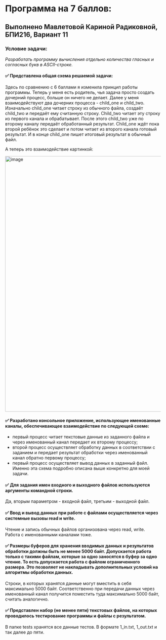 # Программа на 7 баллов:

## Выполнено Мавлетовой Кариной Радиковной, БПИ216, Вариант 11
### Условие задачи:
*Разработать программу вычисления отдельно количества гласных и согласных букв в ASCII-строке.*


#### :white_check_mark: Представлена общая схема решаемой задачи:
Здесь по сравнению с 6 баллами я изменила принцип работы программы. Теперь у меня есть родитель, чья задача просто создать дочерний процесс, больше он ничего не делает. Далее у меня взаимодействуют два дочерних процесса - child_one и child_two. Изначально child_one читает строку из обычного файла, создаёт child_two и передаёт ему считанную строку. Child_two читает эту строку из первого канала и обрабатывает. После этого child_two уже по второму каналу передаёт обработанный результат. Child_one ждёт пока второй ребёнок это сделает и потом читает из второго канала готовый результат. И в конце child_one пишет итоговый результат в обычный файл.

А теперь это взаимодействие картинкой:

<img width="828" alt="image" src="https://user-images.githubusercontent.com/115434090/226199152-26f6f3d9-2bbb-4110-9455-5f293461cdcd.png">

#### :white_check_mark: Разработано консольное приложение, использующее именованные каналы, обеспечивающее взаимодействие по следующей схеме:
+ первый процесс читает текстовые данные из заданного файла и через именованный канал передает их второму процессу;
+ второй процесс осуществляет обработку данных в соответствии с заданием и передает результат обработки через именованный канал обратно первому процессу;
+ первый процесс осуществляет вывод данных в заданный файл.
Именно эта схема подробно описана выше конкретно для моей задачи.

#### :white_check_mark: Для задания имен входного и выходного файлов используются аргументы командной строки.
Да, вторым параметром - входной файл, третьим - выходной файл.

#### :white_check_mark: Ввод и вывод данных при работе с файлами осуществляется через системные вызовы read и write.
Чтение и запись обычных файлов организована через read, write. Работа с именованными каналами тоже.

#### :white_check_mark: Размеры буферов для хранения вводимых данных и результатов обработки должны быть не менее 5000 байт. Допускается работа только с такими файлам, которые за одно заносятся в буфер за одно чтение. То есть допускается работа с файлом ограниченного размера. Это позволяет не накладывать дополнительных условий на алгоритмы обработки данных.

Строки, в которых хранятся данные могут вместить в себя максимально 5000 байт. Соответственно при передачи данных через именованный канал получится поместить туда максимально 5000 байт, считать аналогично.

#### :white_check_mark: Представлен набор (не менее пяти) текстовых файлов, на которых проводилось тестирование программы и файлы с результатом.
В папке tests хранятся все данные тестов. В формате 1_in.txt, 1_out.txt и так далее до пяти.


